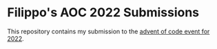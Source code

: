 # Filippo's AOC 2022 Submissions

This repository contains my submission to the [advent of code event for 2022](https://adventofcode.com/2022). 

